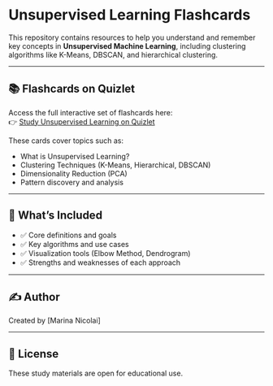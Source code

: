 # Unsupervised Learning Flashcards

This repository contains resources to help you understand and remember key concepts in **Unsupervised Machine Learning**, including clustering algorithms like K-Means, DBSCAN, and hierarchical clustering.

---

## 📚 Flashcards on Quizlet

Access the full interactive set of flashcards here:  
👉 [Study Unsupervised Learning on Quizlet](https://quizlet.com/1050362558/unsupervised-learning-algorithms-flashcards/?i=30ivy6&x=1jqt)

These cards cover topics such as:
- What is Unsupervised Learning?
- Clustering Techniques (K-Means, Hierarchical, DBSCAN)
- Dimensionality Reduction (PCA)
- Pattern discovery and analysis

---

## 🧾 What’s Included

- ✅ Core definitions and goals
- ✅ Key algorithms and use cases
- ✅ Visualization tools (Elbow Method, Dendrogram)
- ✅ Strengths and weaknesses of each approach


---

## ✍️ Author

Created by [Marina Nicolai]  


---

## 📜 License

These study materials are open for educational use.


